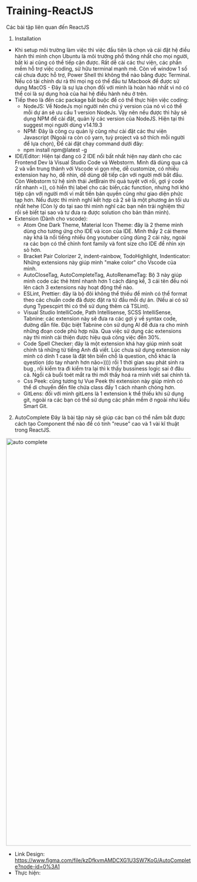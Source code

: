 # Training-ReactJS

Các bài tập liên quan đến ReactJS

1. Installation
  - Khi setup môi trường làm việc thì việc đầu tiên là chọn và cái đặt hệ điều hành thì mình chọn Ubuntu là môi trường phổ thông nhất cho mọi người, bất kì ai cũng có thể tiếp cận được. Rất dễ cài các thư viện, các phần mềm hỗ trợ việc coding, sử hữu terminal mạnh mẽ. Còn về window 1 số cái chưa được hỗ trợ, Power Shell thì không thể nào bằng được Terminal. Nếu có tài chính dư rả thì mọi ng có thể đầu tư Macbook để được sử dụng MacOS - Đây là sự lựa chọn đối với mình là hoàn hảo nhất vì nó có thể coi là sự dung hoà của hai hệ điều hành nêu ở trên.
  - Tiếp theo là đến các package bắt buộc để có thể thực hiện việc coding:
    + NodeJS: Về NodeJs mọi người nên chú ý version của nó vì có thể mỗi dự án sẽ ưu cầu 1 version NodeJs. Vậy nên nếu được thì hãy sẽ dụng NPM để cài đặt, quản lý các version của NodeJS. Hiện tại thì suggest mọi người dùng v14.19.3
    + NPM: Đây là công cụ quản lý cũng như cài đặt các thư viện Javascript (Ngoài ra còn có yarn, tuỳ project và sở thích mỗi người để lựa chọn), Để cài đặt chạy command dưới đây:
    + npm install npm@latest -g
  - IDE/Editor: Hiện tại đang có 2 IDE nổi bất nhất hiện nay dành cho các Frontend Dev là Visual Studio Code vá Webstorm. Mình đã dùng qua cả 2 và vẫn trung thành với Vscode vì gọn nhẹ, dễ customize, có nhiều extension hay ho, dễ nhìn, dễ dùng dễ tiếp cận với người mới bắt đầu. Còn Webstorm từ hệ sinh thái JetBrain thì quá tuyệt với rồi, gợi ý code rất nhanh =)), có hiển thị label cho các biến,các function, nhưng hơi khó tiệp cận với người mới vì mất tiền bản quyền cũng như giao diện phức tạp hơn. Nếu được thì mình nghĩ kết hợp cả 2 sẽ là một phương án tối ưu nhất hehe (Còn lý do tại sao thì mình nghĩ các bạn nên trải nghiệm thử rồi sẽ biết tại sao và tư đưa ra được solution cho bản thân mình).
  - Extension (Dành cho vscode):
    + Atom One Dark Theme, Material Icon Theme: đây là 2 theme mình dùng cho tương ứng cho IDE và icon của IDE. Mình thấy 2 cái theme này khá là nổi tiếng nhiều ông youtuber cũng dùng 2 cái này, ngoài ra các bọn có thể chỉnh font family và font size cho IDE để nhìn xịn sò hơn.
    + Bracket Pair Colorizer 2, indent-rainbow, TodoHighlight, Indenticator: Những extensions này giúp mình "make color" cho Vscode của mình.
    + AutoCloseTag, AutoCompleteTag, AutoRenameTag: Bộ 3 này giúp mình code các thẻ html nhanh hơn 1 cách đáng kể, 3 cái tên đều nói lên cách 3 extensions này hoạt động thế nào.
    + ESLint, Prettier: đây là bộ đôi không thể thiếu để mình có thể format theo các chuẩn code đã được đặt ra từ đầu mỗi dự án. (Nếu ai có sử dụng Typescpirt thì có thể sử dụng thêm cả TSLint).
    + Visual Studio IntelliCode, Path Intellisense, SCSS IntelliSense, Tabnine: các extension này sẽ đưa ra các gợi ý về syntax code, đường dẫn file. Đặc biệt Tabnine còn sử dụng AI để đưa ra cho mình những đoạn code phù hợp nữa. Qua việc sử dụng các extensions này thì mình cải thiện được hiệu quả công việc đến 30%.
    + Code Spell Checker: đây là một extension khá hay giúp mình soát chính tả những từ tiếng Anh đã viết. Lúc chưa sử dụng extension này mình có dính 1 case là đặt tên biến chỗ là question, chỗ khác là qyestion (do tay nhanh hơn não=)))) rồi 1 thời gian sau phát sinh ra bug , rồi kiểm tra đi kiểm tra lại thì k thấy bussiness logic sai ở đâu cả. Ngồi cả buổi toét mắt ra thì mới thấy hoá ra mình viết sai chính tả.
    + Css Peek: cũng tương tự Vue Peek thì extension này giúp mình có thể di chuyển đến file chứa class đấy 1 cách nhanh chóng hơn.
    + GitLens: đối với mình gitLens là 1 extension k thể thiếu khi sử dụng git, ngoài ra các bạn có thể sử dụng các phần mềm ở ngoài như kiểu Smart Git.
2. AutoComplete
Đây là bài tập này sẽ giúp các bạn có thể nắm bắt được cách tạo Component thế nào để có tính "reuse" cao và 1 vài kĩ thuật trong ReactJS.
<img width="1109" alt="auto complete" src="https://user-images.githubusercontent.com/47785607/190891847-5a0a198d-f86e-4d8d-9384-ef0f3b3b8c8c.png">

  - Link Design: https://www.figma.com/file/kzDfkvmAMDCXG1U3SW7KoG/AutoComplete?node-id=0%3A1
  - Thực hiện:
